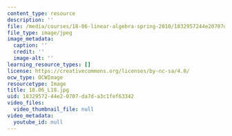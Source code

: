 ```yaml
---
content_type: resource
description: ''
file: /media/courses/18-06-linear-algebra-spring-2010/1832957244e20707da7da3c1fef63342_18.06_L18.jpg
file_type: image/jpeg
image_metadata:
  caption: ''
  credit: ''
  image-alt: ''
learning_resource_types: []
license: https://creativecommons.org/licenses/by-nc-sa/4.0/
ocw_type: OCWImage
resourcetype: Image
title: 18.06_L18.jpg
uid: 18329572-44e2-0707-da7d-a3c1fef63342
video_files:
  video_thumbnail_file: null
video_metadata:
  youtube_id: null
---
```

